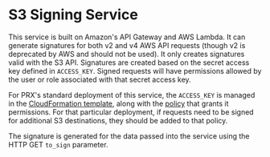 # S3 Signing Service

This service is built on Amazon's API Gateway and AWS Lambda. It can generate signatures for both v2 and v4 AWS API requests (though v2 is deprecated by AWS and should not be used). It only creates signatures valid with the S3 API. Signatures are created based on the secret access key defined in `ACCESS_KEY`. Signed requests will have permissions allowed by the user or role associated with that secret access key.

For PRX's standard deployment of this service, the `ACCESS_KEY` is managed in the [CloudFormation template](https://github.com/PRX/Infrastructure/blob/main/spire/templates/apps/s3-signing.yml#L108), along with the [policy](https://github.com/PRX/Infrastructure/blob/main/spire/templates/apps/s3-signing.yml#L112) that grants it permissions. For that particular deployment, if requests need to be signed for additional S3 destinations, they should be added to that policy.

The signature is generated for the data passed into the service using the HTTP GET `to_sign` parameter.
